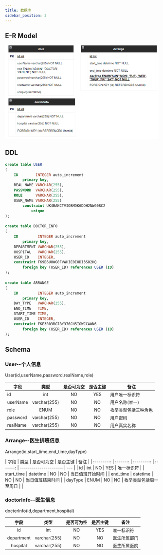 ```yaml
---
title: 数据库
sidebar_position: 3
---
```


## E-R Model

![table](/img/table.png)

## DDL

```sql
create table USER
(
    ID        INTEGER auto_increment
        primary key,
    REAL_NAME VARCHAR(255),
    PASSWORD  VARCHAR(255),
    ROLE      VARCHAR(255),
    USER_NAME VARCHAR(255)
        constraint UK4BAKCTVIOBMDK6DDH2NWG08C2
            unique
);

create table DOCTOR_INFO
(
    ID         INTEGER auto_increment
        primary key,
    DEPARTMENT VARCHAR(255),
    HOSPITAL   VARCHAR(255),
    USER_ID    INTEGER,
    constraint FK9B6UHWG0FVWHIE0IODI3SO2HQ
        foreign key (USER_ID) references USER (ID)
);

create table ARRANGE
(
    ID         INTEGER auto_increment
        primary key,
    DAY_TYPE   VARCHAR(255),
    END_TIME   TIME,
    START_TIME TIME,
    USER_ID    INTEGER,
    constraint FKE3R03RG7BY376CH5IOWCCAWN6
        foreign key (USER_ID) references USER (ID)
);
```

## Schema

### User--个人信息

User(id,userName,password,realName,role)

| 字段     |     类型     | 是否可为空 | 是否主键 | 备注                 |
| -------- | :----------: | :--------: | :------: | -------------------- |
| id       |     int      |     NO     |   YES    | 用户唯一标识符       |
| userName | varchar(255) |     NO     |    NO    | 用户名称(唯一)       |
| role     |     ENUM     |     NO     |    NO    | 枚举类型包括三种角色 |
| password | varchar(255) |     NO     |    NO    | 用户密码             |
| realName | varchar(255) |     NO     |    NO    | 用户真实名称         |

### Arrange--医生排班信息

Arrange(id,start_time,end_time,dayType)

|    字段    |   类型   | 是否可为空 | 是否主键 | 备注                   |
| :--------: | :------: | :--------: | :------: | ---------------------- | --- |
|     id     |   int    |     NO     |   YES    | 唯一标识符             |
| start_time | datetime |     NO     |    NO    | 当日值班开始时间       |
|  end_time  | datetime |     NO     |    NO    | 当日值班结束时间       |
|  dayType   |   ENUM   |     NO     |    NO    | 枚举类型包括周一至周日 |     |

### doctorInfo--医生信息

docterInfo(id,department,hospital)

|    字段    |     类型     | 是否可为空 | 是否主键 | 备注         |
| :--------: | :----------: | :--------: | :------: | ------------ |
|     id     |     int      |     NO     |   YES    | 唯一标识符   |
| department | varchar(255) |     NO     |    NO    | 医生所属部门 |
|  hospital  | varchar(255) |     NO     |    NO    | 医生所属医院 |
